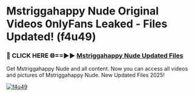 # Mstriggahappy Nude Original Videos 0nlyFans Leaked - Files Updated! (f4u49)

<h3>🔴 CLICK HERE 🌐==►► <a href="https://tinyurl.com/5h6xmrr3" rel="nofollow">Mstriggahappy Nude Updated Files</a></h3>

Get Mstriggahappy Nude and all content. Now you can access all videos and pictures of Mstriggahappy Nude. New Updated Files 2025!

[![f4u49](https://i.imgur.com/KVD873Z.gif)](https://tinyurl.com/5h6xmrr3)

